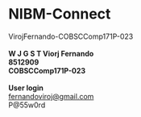 # NIBM-Connect

VirojFernando-COBSCComp171P-023<br>
<br>
<b>
W J G S T Viorj Fernando<br>
8512909<br>
COBSCComp171P-023<br>
  </b>
<br>
<b>User login</b><br>
fernandoviroj@gmail.com<br>
P@55w0rd<br>
